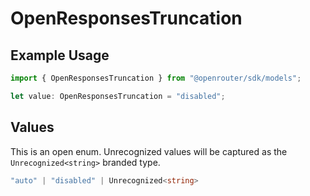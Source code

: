 # OpenResponsesTruncation

## Example Usage

```typescript
import { OpenResponsesTruncation } from "@openrouter/sdk/models";

let value: OpenResponsesTruncation = "disabled";
```

## Values

This is an open enum. Unrecognized values will be captured as the `Unrecognized<string>` branded type.

```typescript
"auto" | "disabled" | Unrecognized<string>
```